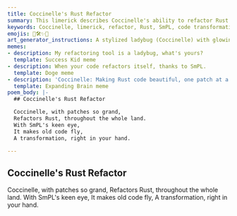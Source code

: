```yaml
---
title: Coccinelle's Rust Refactor
summary: This limerick describes Coccinelle's ability to refactor Rust code using Semantic Patch Language (SmPL), transforming old code into efficient and improved versions.
keywords: Coccinelle, limerick, refactor, Rust, SmPL, code transformation, efficiency, improvement, patches
emojis: 🐞🛠️✨🚀
art_generator_instructions: A stylized ladybug (Coccinelle) with glowing wings, flying over lines of Rust code. As it flies, it leaves a trail of shimmering "patches" that transform the old, tangled code into clean, efficient, and flowing new code. The overall feeling should be one of magical transformation, precision, and the beauty of automated refactoring.
memes:
- description: My refactoring tool is a ladybug, what's yours?
  template: Success Kid meme
- description: When your code refactors itself, thanks to SmPL.
  template: Doge meme
- description: 'Coccinelle: Making Rust code beautiful, one patch at a time.'
  template: Expanding Brain meme
poem_body: |-
  ## Coccinelle's Rust Refactor

  Coccinelle, with patches so grand,
  Refactors Rust, throughout the whole land.
  With SmPL's keen eye,
  It makes old code fly,
  A transformation, right in your hand.

---
```

## Coccinelle's Rust Refactor

Coccinelle, with patches so grand,
Refactors Rust, throughout the whole land.
With SmPL's keen eye,
It makes old code fly,
A transformation, right in your hand.
